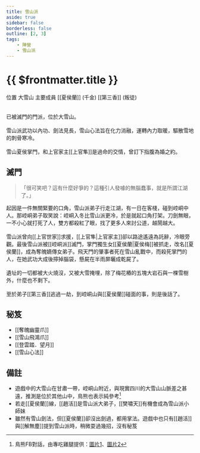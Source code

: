```yaml
---
title: 雪山派
aside: true
sidebar: false
borderless: false
outline: [2, 3]
tags:
    - 陣營
    - 雪山派
---
```


# {{ $frontmatter.title }}

<InfoList position="right">
	<Info title="陣營資料" :open=true>
		<table>
			<ChTr>
				<ChTd isTitle=true>
					位置
				</ChTd>
				<ChTd>
					大雪山
				</ChTd>
			</ChTr>
			<ChTr>
				<ChTd isTitle=true position='center'>
					主要成員
				</ChTd>
			</ChTr>
			<ChTr>
                <ChTd position='center'>
                    [[夏侯蘭]] (千金)
                </ChTd>
            </ChTr>
            <ChTr>
                <ChTd position='center'>
                    [[第三香]] (叛徒)
                </ChTd>
            </ChTr>
		</table>
	</Info>
</InfoList>

已被滅門的門派，位於大雪山。
<br><br>
雪山派武功以內功、劍法見長，雪山心法旨在化力消融，運轉內力取暖，驅散雪地的刺骨寒冷。
<br><br>
雪山夏侯掌門，和上官家主[[上官隼]]是過命的交情，曾訂下指腹為婚之約。
<br clear="all">

## 滅門

> 「很可笑吧？這有什麼好爭的？這種引人發噱的無腦蠢事，就是所謂江湖了。」

起因是一件無關緊要的口角，雪山派弟子行走江湖，有一日在客棧，碰到崆峒中人。那崆峒弟子取笑說：崆峒入冬比雪山派更冷，於是就起口角打架。刀劍無眼，一不小心就打死了人，雙方都殺紅了眼，找了更多人來討公道，越鬧越大。
<br><br>
雪山派曾向[[上官世家]]求援，[[上官隼|上官家主]]卻以路途遙遠為託辭，冷眼旁觀。最後雪山派被[[崆峒派]]滅門，掌門獨生女[[夏侯蘭|夏侯梅]]被抓走，改名[[夏侯蘭]]，成為奪魄嫡傳女弟子。飛天門的肇事者死在雪山亂戰中，而殺死掌門的人，在她武功大成後擰掉腦袋，懸屍在半雨屏曬成乾屍了。
<br><br>
遺址的一切都被大火燒沒，又被大雪掩埋，除了梅花樁的五塊大岩石與一棵雪樹外，什麼也不剩下。
<br><br>
至於弟子[[第三香]]逃過一劫，到崆峒山與[[夏侯蘭]]碰面的事，則是後話了。

## 秘笈

- [[奪魄幽靈爪]]
- [[雪山飛鴻爪]]
- [[登雲踏．望月]]
- [[雪山心法]]

## 備註

- 遊戲中的大雪山在甘肅一帶，崆峒山附近，與現實四川的大雪山山脈差之甚遠，推測是位於其他山中，鳥熊也表示純參考[^1]
- 若走[[夏侯蘭]]線，[[趙活]]是雪山派大弟子，[[樊嘯天]]有機會成為雪山派小師妹
- 雖然有雪山劍法，但[[夏侯蘭]]卻沒出劍過，都用掌法。遊戲中也只有[[趙活]]與[[解無塵]]提到雪山派時，稍微耍過幾招，沒有秘笈

[^1]: 鳥熊FB對話，由專吃雞腿提供：[圖片1](/images/reference/20240921_1_1.jpg)、[圖片2](/images/reference/20240921_1_2.jpg)